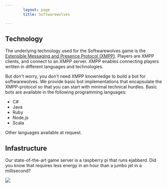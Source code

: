 ```yaml
---
        layout: page
        title: Softwarewolves

---
```


Technology
----------

The underlying technology used for the Softwarewolves game is the [Extensible Messaging and Presence Protocol (XMPP)](http://en.wikipedia.org/wiki/XMPP). Players are XMPP clients, and connect to an XMPP server. XMPP enables connecting players written in different languages and technologies.

But don't worry, you don't need XMPP knownledge to build a bot for softwarewolves. We provide basic bot implementations that encapsulate the XMPP-protocol so that you can start with minimal technical hurdles. Basic bots are available in the following programming languages:
- C#
- Java
- Ruby
- Node.js
- Scala

Other languages available at request.
 
Infastructure
---
Our state-of-the-art game server is a raspberry pi that runs ejabberd. Did you know that requires less energy in an hour than a jumbo jet in a millisecond?

![](https://raw.github.com/softwarewolves/softwarewolves.github.io/master/images/pi.jpg)